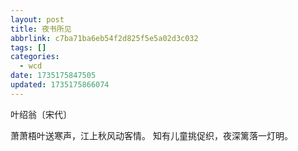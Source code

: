 ```yaml
---
layout: post
title: 夜书所见
abbrlink: c7ba71ba6eb54f2d825f5e5a02d3c032
tags: []
categories:
  - wcd
date: 1735175847505
updated: 1735175866074
---
```


叶绍翁〔宋代〕

萧萧梧叶送寒声，江上秋风动客情。
知有儿童挑促织，夜深篱落一灯明。
